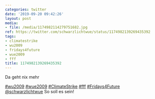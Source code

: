 ```yaml
---
categories: twitter
date: '2019-09-20 09:42:26'
layout: post
media:
- file: /media/1174982114279751682.jpg
ref: https://twitter.com/schwarzlichtwue/status/1174982139269435392
tags:
- climatestrike
- wu2009
- fridays4future
- wue2009
- fff
title: 1174982139269435392
---
```

Da geht nix mehr

[#wu2009](/t/wu2009) [#wue2009](/t/wue2009) [#ClimateStrike](/t/climatestrike) [#fff](/t/fff) [#Fridays4Future](/t/fridays4future) 
[@schwarzlichtwue](https://twitter.com/schwarzlichtwue) So soll es sein!